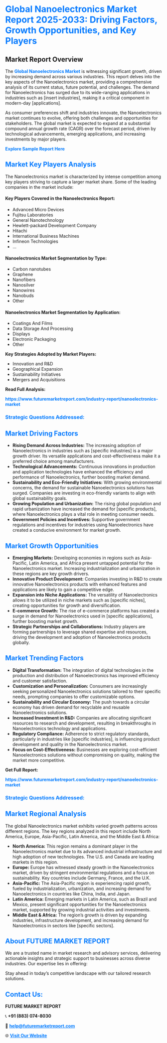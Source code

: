 <h1 style="color: #007BFF;">Global Nanoelectronics Market Report 2025-2033: Driving Factors, Growth Opportunities, and Key Players</h1>

<section id="overview">
<h2>Market Report Overview</h2>
<p>The <a href="https://www.futuremarketreport.com/industry-report/nanoelectronics-market" style="color: #007BFF; text-decoration: none;"><strong>Global Nanoelectronics Market</strong></a> is witnessing significant growth, driven by increasing demand across various industries. This report delves into the key aspects of the Nanoelectronics market, providing a comprehensive analysis of its current status, future potential, and challenges. The demand for Nanoelectronics has surged due to its wide-ranging applications in industries such as [insert industries], making it a critical component in modern-day [applications].</p>
<p>As consumer preferences shift and industries innovate, the Nanoelectronics market continues to evolve, offering both challenges and opportunities for stakeholders. The global market is expected to expand at a substantial compound annual growth rate (CAGR) over the forecast period, driven by technological advancements, emerging applications, and increasing investments by major players.</p>
</section>

<section id="overview">
<p><a href="https://www.futuremarketreport.com/request-sample/reportId=105654" style="color: #007BFF; text-decoration: none;"><strong>Explore Sample Report Here</strong></a></p>
</section>

<section id="key-players">
<h2 style="color: #007BFF;">Market Key Players Analysis</h2>
<p>The Nanoelectronics market is characterized by intense competition among key players striving to capture a larger market share. Some of the leading companies in the market include:</p>
<h4>Key Players Covered in the Nanoelectronics Report:</h4>
<ul><li>Advanced Micro Devices</li><li>Fujitsu Laboratories</li><li>General Nanotechnology</li><li>Hewlett-packard Development Company</li><li>Hitachi</li><li>International Business Machines</li><li>Infineon Technologies</li><li>...</li></ul>
<h4>Nanoelectronics Market Segmentation by Type:</h4>
<ul><li>Carbon nanotubes</li><li>Graphene</li><li>Nanofibers</li><li>Nanosilver</li><li>Nanowires</li><li>Nanobuds</li><li>Other</li></ul>

<h4>Nanoelectronics Market Segmentation by Application:</h4>
<ul><li>Coatings And Films</li><li>Data Storage And Processing</li><li>Displays</li><li>Electronic Packaging</li><li>Other</li></ul>
<p><strong>Key Strategies Adopted by Market Players:</strong></p>
<ul>
<li>Innovation and R&D</li>
<li>Geographical Expansion</li>
<li>Sustainability Initiatives</li>
<li>Mergers and Acquisitions</li>
</ul>
</section>

<section>
<p><strong>Read Full Analysis: </strong></p><a href="https://www.futuremarketreport.com/industry-report/nanoelectronics-market" style="color: #007BFF; text-decoration: none;"><strong>https://www.futuremarketreport.com/industry-report/nanoelectronics-market</strong></a>
<h3 style="color: #007BFF;">Strategic Questions Addressed:</h3>
</section>

<section id="driving-factors">
<h2 style="color: #007BFF;">Market Driving Factors</h2>
<ul>
<li><strong>Rising Demand Across Industries:</strong> The increasing adoption of Nanoelectronics in industries such as [specific industries] is a major growth driver. Its versatile applications and cost-effectiveness make it a preferred choice among manufacturers.</li>
<li><strong>Technological Advancements:</strong> Continuous innovations in production and application technologies have enhanced the efficiency and performance of Nanoelectronics, further boosting market demand.</li>
<li><strong>Sustainability and Eco-Friendly Initiatives:</strong> With growing environmental concerns, the demand for sustainable Nanoelectronics solutions has surged. Companies are investing in eco-friendly variants to align with global sustainability goals.</li>
<li><strong>Growing Population and Urbanization:</strong> The rising global population and rapid urbanization have increased the demand for [specific products], where Nanoelectronics plays a vital role in meeting consumer needs.</li>
<li><strong>Government Policies and Incentives:</strong> Supportive government regulations and incentives for industries using Nanoelectronics have created a conducive environment for market growth.</li>
</ul>
</section>

<section id="growth-opportunities">
<h2 style="color: #007BFF;">Market Growth Opportunities</h2>
<ul>
<li><strong>Emerging Markets:</strong> Developing economies in regions such as Asia-Pacific, Latin America, and Africa present untapped potential for the Nanoelectronics market. Increasing industrialization and urbanization in these regions are key growth drivers.</li>
<li><strong>Innovative Product Development:</strong> Companies investing in R&D to create innovative Nanoelectronics products with enhanced features and applications are likely to gain a competitive edge.</li>
<li><strong>Expansion into Niche Applications:</strong> The versatility of Nanoelectronics allows it to be utilized in niche markets such as [specific niches], creating opportunities for growth and diversification.</li>
<li><strong>E-commerce Growth:</strong> The rise of e-commerce platforms has created a surge in demand for Nanoelectronics used in [specific applications], further boosting market growth.</li>
<li><strong>Strategic Partnerships and Collaborations:</strong> Industry players are forming partnerships to leverage shared expertise and resources, driving the development and adoption of Nanoelectronics products globally.</li>
</ul>
</section>

<section id="trending-factors">
<h2 style="color: #007BFF;">Market Trending Factors</h2>
<ul>
<li><strong>Digital Transformation:</strong> The integration of digital technologies in the production and distribution of Nanoelectronics has improved efficiency and customer satisfaction.</li>
<li><strong>Customization and Personalization:</strong> Consumers are increasingly seeking personalized Nanoelectronics solutions tailored to their specific needs, prompting companies to offer customizable options.</li>
<li><strong>Sustainability and Circular Economy:</strong> The push towards a circular economy has driven demand for recyclable and reusable Nanoelectronics solutions.</li>
<li><strong>Increased Investment in R&D:</strong> Companies are allocating significant resources to research and development, resulting in breakthroughs in Nanoelectronics technology and applications.</li>
<li><strong>Regulatory Compliance:</strong> Adherence to strict regulatory standards, particularly in industries like [specific industries], is influencing product development and quality in the Nanoelectronics market.</li>
<li><strong>Focus on Cost-Effectiveness:</strong> Businesses are exploring cost-efficient Nanoelectronics solutions without compromising on quality, making the market more competitive.</li>
</ul>
</section>

<section>
<p><strong>Get Full Report: </strong></p><a href="https://www.futuremarketreport.com/industry-report/nanoelectronics-market" style="color: #007BFF; text-decoration: none;"><strong>https://www.futuremarketreport.com/industry-report/nanoelectronics-market</strong></a>
<h3 style="color: #007BFF;">Strategic Questions Addressed:</h3>
</section>


<section id="regional-analysis">
<h2 style="color: #007BFF;">Market Regional Analysis</h2>
<p>The global Nanoelectronics market exhibits varied growth patterns across different regions. The key regions analyzed in this report include North America, Europe, Asia-Pacific, Latin America, and the Middle East & Africa:</p>
<ul>
<li><strong>North America:</strong> This region remains a dominant player in the Nanoelectronics market due to its advanced industrial infrastructure and high adoption of new technologies. The U.S. and Canada are leading markets in this region.</li>
<li><strong>Europe:</strong> Europe has witnessed steady growth in the Nanoelectronics market, driven by stringent environmental regulations and a focus on sustainability. Key countries include Germany, France, and the U.K.</li>
<li><strong>Asia-Pacific:</strong> The Asia-Pacific region is experiencing rapid growth, fueled by industrialization, urbanization, and increasing demand for Nanoelectronics in countries like China, India, and Japan.</li>
<li><strong>Latin America:</strong> Emerging markets in Latin America, such as Brazil and Mexico, present significant opportunities for the Nanoelectronics market, supported by growing industrial activities and investments.</li>
<li><strong>Middle East & Africa:</strong> The region’s growth is driven by expanding industries, infrastructure development, and increasing demand for Nanoelectronics in sectors like [specific sectors].</li>
</ul>
</section>

<footer>
<h2 style="color: #007BFF;">About FUTURE MARKET REPORT</h2>
<p>We are a trusted name in market research and advisory services, delivering actionable insights and strategic support to businesses across diverse industries. Our expertise lies in offering:</p>

<p>Stay ahead in today’s competitive landscape with our tailored research solutions.</p>

<h2 style="color: #007BFF;">Contact Us:</h2>
<p><strong>FUTURE MARKET REPORT</strong></p>
<p>📞 <strong>+91 (883) 074-8030</strong></p>
<p>📧 <strong><a href="mailto:help@futuremarketreport.com" style="color: #007BFF;">help@futuremarketreport.com</a></strong></p>
<p>🌐 <strong><a href="https://www.futuremarketreport.com/" style="color: #007BFF;">Visit Our Website</a></strong></p>
</footer>